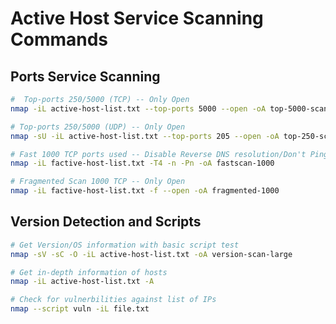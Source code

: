 # Active Host Service Scanning Commands



## Ports Service Scanning

```bash
#  Top-ports 250/5000 (TCP) -- Only Open 
nmap -iL active-host-list.txt --top-ports 5000 --open -oA top-5000-scan

# Top-ports 250/5000 (UDP) -- Only Open 
nmap -sU -iL active-host-list.txt --top-ports 205 --open -oA top-250-scan-udp

# Fast 1000 TCP ports used -- Disable Reverse DNS resolution/Don't Ping
nmap -iL factive-host-list.txt -T4 -n -Pn -oA fastscan-1000

# Fragmented Scan 1000 TCP -- Only Open
nmap -iL factive-host-list.txt -f --open -oA fragmented-1000
```



## Version Detection and Scripts

```bash
# Get Version/OS information with basic script test
nmap -sV -sC -O -iL active-host-list.txt -oA version-scan-large

# Get in-depth information of hosts
nmap -iL active-host-list.txt -A 

# Check for vulnerbilities against list of IPs
nmap --script vuln -iL file.txt
```

